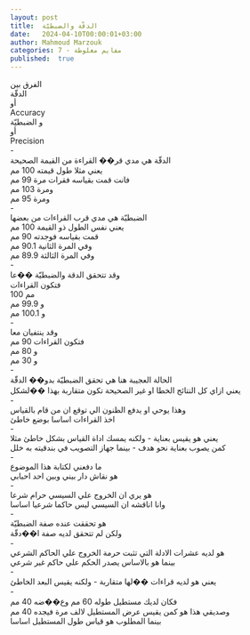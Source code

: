 ```yaml
---
layout: post
title:  الدقّة والضبطيّة
date:   2024-04-10T00:00:01+03:00
author: Mahmoud Marzouk
categories: 7 - مفايم مغلوطة
published:  true
---
```

الفرق بين\
الدقّة\
أو\
Accuracy\
و الضبطيّة\
أو\
Precision\
-\
الدقّة هي مدي قر�� القراءة من القيمة الصحيحة\
يعني مثلا طول قيمته 100 مم\
فانت قمت بقياسه فقرات مرة 99 مم\
ومرة 103 مم\
ومرة 95 مم\
-\
الضبطيّة هي مدي قرب القراءات من بعضها\
يعني نفس الطول ذو القيمة 100 مم\
قمت بقياسه فوجدته 90 مم\
وفي المرة الثانية 90.1 مم\
وفي المرة الثالثة 89.9 مم\
-\
وقد تتحقق الدقة والضبطيّة ��عا\
فتكون القراءات\
100 مم\
و 99.9 مم\
و 100.1 مم\
-\
وقد ينتفيان معا\
فتكون القراءات 90 مم\
و 80 مم\
و 30 مم\
-\
الحالة العجيبة هنا هي تحقق الضبطيّة بدو�� الدقّة\
يعني ازاي كل النتائج الخطا او غير الصحيحة تكون متقاربة بهذا
��لشكل\
-\
وهذا يوحي او يدفع الظنون الي توقع ان من قام بالقياس\
اخذ القراءات اساسا بوضع خاطئ\
-\
يعني هو يقيس بعناية - ولكنه يمسك اداة القياس بشكل خاطئ
مثلا\
كمن يصوب بعناية نحو هدف - بينما جهاز التصويب في بندقيته به
خلل\
-\
ما دفعني لكتابة هذا الموضوع\
هو نقاش دار بيني وبين احد احبابي\
-\
هو يري ان الخروج علي السيسي حرام شرعا\
وانا اناقشه ان السيسي ليس حاكما شرعيا اساسا\
-\
هو تحققت عنده صفة الضبطيّة\
ولكن لم تتحقق لديه صفة ا��دقّة\
-\
هو لديه عشرات الادلة التي تثبت حرمة الخروج علي الحاكم
الشرعي\
بينما هو بالاساس يصدر الحكم علي حاكم غير شرعي\
-\
يعني هو لديه قراءات ��لها متقاربة - ولكنه يقيس البعد الخاطئ\
-\
فكان لديك مستطيل طوله 60 مم وع��ضه 40 مم\
وصديقي هذا هو كمن يقيس عرض المستطيل لالف مرة فيجده 40 مم\
بينما المطلوب هو قياس طول المستطيل اساسا
